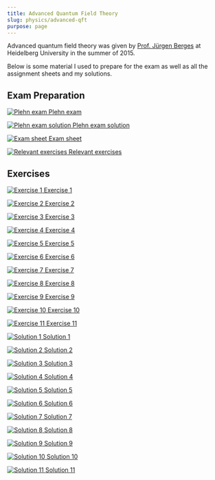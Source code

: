 ```yaml
---
title: Advanced Quantum Field Theory
slug: physics/advanced-qft
purpose: page
---
```


Advanced quantum field theory was given by [Prof. Jürgen Berges](pdfs/http://www.thphys.uni-heidelberg.de/~berges/people.htm) at Heidelberg University in the summer of 2015.

Below is some material I used to prepare for the exam as well as all the assignment sheets and my solutions.

## Exam Preparation

<div class="grid docs">

[![Plehn exam](thumbnails/plehn-exam.png) Plehn exam](pdfs/plehn-exam.pdf)

[![Plehn exam solution](thumbnails/plehn-exam-sol.png) Plehn exam solution](pdfs/plehn-exam-sol.pdf)

[![Exam sheet](thumbnails/exam-sheet.png) Exam sheet](pdfs/exam-sheet.pdf)

[![Relevant exercises](thumbnails/relevant-exercises.png) Relevant exercises](pdfs/relevant-exercises.pdf)

</div>

## Exercises

<div class="grid docs">

[![Exercise 1](thumbnails/ex-01.png) Exercise 1](pdfs/ex-01.pdf)

[![Exercise 2](thumbnails/ex-02.png) Exercise 2](pdfs/ex-02.pdf)

[![Exercise 3](thumbnails/ex-03.png) Exercise 3](pdfs/ex-03.pdf)

[![Exercise 4](thumbnails/ex-04.png) Exercise 4](pdfs/ex-04.pdf)

[![Exercise 5](thumbnails/ex-05.png) Exercise 5](pdfs/ex-05.pdf)

[![Exercise 6](thumbnails/ex-06.png) Exercise 6](pdfs/ex-06.pdf)

[![Exercise 7](thumbnails/ex-07.png) Exercise 7](pdfs/ex-07.pdf)

[![Exercise 8](thumbnails/ex-08.png) Exercise 8](pdfs/ex-08.pdf)

[![Exercise 9](thumbnails/ex-09.png) Exercise 9](pdfs/ex-09.pdf)

[![Exercise 10](thumbnails/ex-10.png) Exercise 10](pdfs/ex-10.pdf)

[![Exercise 11](thumbnails/ex-11.png) Exercise 11](pdfs/ex-11.pdf)

[![Solution 1](thumbnails/sol-01.png) Solution 1](pdfs/sol-01.pdf)

[![Solution 2](thumbnails/sol-02.png) Solution 2](pdfs/sol-02.pdf)

[![Solution 3](thumbnails/sol-03.png) Solution 3](pdfs/sol-03.pdf)

[![Solution 4](thumbnails/sol-04.png) Solution 4](pdfs/sol-04.pdf)

[![Solution 5](thumbnails/sol-05.png) Solution 5](pdfs/sol-05.pdf)

[![Solution 6](thumbnails/sol-06.png) Solution 6](pdfs/sol-06.pdf)

[![Solution 7](thumbnails/sol-07.png) Solution 7](pdfs/sol-07.pdf)

[![Solution 8](thumbnails/sol-08.png) Solution 8](pdfs/sol-08.pdf)

[![Solution 9](thumbnails/sol-09.png) Solution 9](pdfs/sol-09.pdf)

[![Solution 10](thumbnails/sol-10.png) Solution 10](pdfs/sol-10.pdf)

[![Solution 11](thumbnails/sol-11.png) Solution 11](pdfs/sol-11.pdf)

</div>
